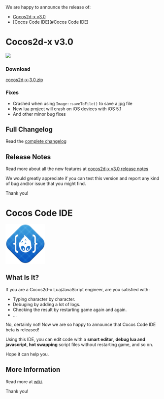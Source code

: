 We are happy to announce the release of:

- [Cocos2d-x v3.0](#cocos2d-x-v30)
- [Cocos Code IDE](#Cocos Code IDE)

# Cocos2d-x v3.0 #

<img src="https://lh3.googleusercontent.com/-glwwzmFyUmk/UQgPnlx40uI/AAAAAAAArzg/WPRW10kkecM/s800/cocos2d-x-logo.png">


### Download ###

[cocos2d-x-3.0.zip](http://cdn.cocos2d-x.org/cocos2d-x-3.0.zip)

### Fixes

* Crashed when using `Image::saveToFile()` to save a jpg file
* New lua project will crash on iOS devices with iOS 5.1
* And other minor bug fixes

## Full Changelog

Read the [complete changelog](https://github.com/cocos2d/cocos2d-x/blob/cocos2d-x-3.0/CHANGELOG)


## Release Notes

Read more about all the new features at [cocos2d-x v3.0 release notes](https://github.com/cocos2d/cocos2d-x/blob/develop/docs/RELEASE_NOTES.md)


We would greatly appreciate if you can test this version and report any kind of bug and/or issue that you might find.

Thank you!

# Cocos Code IDE #

<img src="./cocos-code-ide-icon.png">

## What Is It?
If you are a Cocos2d-x Lua/JavaScript engineer, are you satisfied with:

* Typing character by character.
* Debuging by adding a lot of logs.
* Checking the result by restarting game again and again.
* ...

No, certainly not!
Now we are so happy to announce that Cocos Code IDE beta is released!

Using this IDE, you can edit code with a **smart editor**, **debug lua and javascript**, **hot swapping** script files without restarting game, and so on.

Hope it can help you.

## More Information

Read more at [wiki](http://cocos2d-x.org/wiki/Code_Editor).

Thank you!

